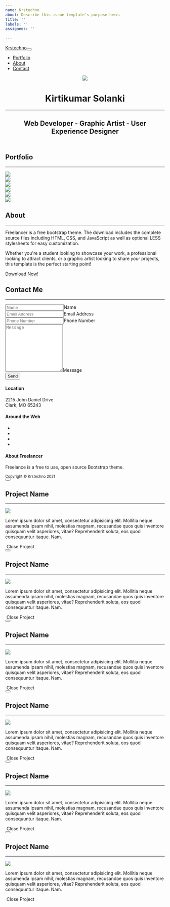 ```yaml
---
name: Krstechno
about: Describe this issue template's purpose here.
title: ''
labels: ''
assignees: ''

---
```


<!DOCTYPE html>
<html>

<head>
    <meta charset="utf-8">
    <meta name="viewport" content="width=device-width, initial-scale=1.0, shrink-to-fit=no">
    <title>Home - Brand</title>
    <link rel="stylesheet" href="assets/bootstrap/css/bootstrap.min.css">
    <link rel="stylesheet" href="https://fonts.googleapis.com/css?family=Montserrat:400,700">
    <link rel="stylesheet" href="https://fonts.googleapis.com/css?family=Lato:400,700,400italic,700italic">
    <link rel="stylesheet" href="assets/fonts/font-awesome.min.css">
</head>

<body id="page-top" data-bs-spy="scroll" data-bs-target="#mainNav" data-bs-offset="72">
    <nav class="navbar navbar-light navbar-expand-lg fixed-top bg-secondary text-uppercase" id="mainNav">
        <div class="container"><a class="navbar-brand" href="#page-top">Krstechno</a><button data-bs-toggle="collapse" data-bs-target="#navbarResponsive" class="navbar-toggler text-white bg-primary navbar-toggler-right text-uppercase rounded" aria-controls="navbarResponsive" aria-expanded="false" aria-label="Toggle navigation"><i class="fa fa-bars"></i></button>
            <div class="collapse navbar-collapse" id="navbarResponsive">
                <ul class="navbar-nav ms-auto">
                    <li class="nav-item mx-0 mx-lg-1"><a class="nav-link py-3 px-0 px-lg-3 rounded" href="#portfolio">Portfolio</a></li>
                    <li class="nav-item mx-0 mx-lg-1"><a class="nav-link py-3 px-0 px-lg-3 rounded" href="#about">About</a></li>
                    <li class="nav-item mx-0 mx-lg-1"><a class="nav-link py-3 px-0 px-lg-3 rounded" href="#contact">Contact</a></li>
                </ul>
            </div>
        </div>
    </nav>
    <header class="text-center text-white bg-primary masthead">
        <div class="container"><img class="img-fluid d-block mx-auto mb-5" src="assets/img/profile.png">
            <h1>Kirtikumar Solanki</h1>
            <hr class="star-light">
            <h2 class="font-weight-light mb-0">Web Developer - Graphic Artist - User Experience Designer</h2>
        </div>
    </header>
    <section id="portfolio" class="portfolio">
        <div class="container">
            <h2 class="text-uppercase text-center text-secondary">Portfolio</h2>
            <hr class="star-dark mb-5">
            <div class="row">
                <div class="col-md-6 col-lg-4"><a class="d-block mx-auto portfolio-item" href="#portfolio-modal-1" data-bs-toggle="modal">
                        <div class="d-flex portfolio-item-caption position-absolute h-100 w-100">
                            <div class="text-center text-white my-auto portfolio-item-caption-content w-100"><i class="fa fa-search-plus fa-3x"></i></div>
                        </div><img class="img-fluid" src="assets/img/portfolio/cabin.png">
                    </a></div>
                <div class="col-md-6 col-lg-4"><a class="d-block mx-auto portfolio-item" href="#portfolio-modal-2" data-bs-toggle="modal">
                        <div class="d-flex portfolio-item-caption position-absolute h-100 w-100">
                            <div class="text-center text-white my-auto portfolio-item-caption-content w-100"><i class="fa fa-search-plus fa-3x"></i></div>
                        </div><img class="img-fluid" src="assets/img/portfolio/cake.png">
                    </a></div>
                <div class="col-md-6 col-lg-4"><a class="d-block mx-auto portfolio-item" href="#portfolio-modal-3" data-bs-toggle="modal">
                        <div class="d-flex portfolio-item-caption position-absolute h-100 w-100">
                            <div class="text-center text-white my-auto portfolio-item-caption-content w-100"><i class="fa fa-search-plus fa-3x"></i></div>
                        </div><img class="img-fluid" src="assets/img/portfolio/circus.png">
                    </a></div>
                <div class="col-md-6 col-lg-4"><a class="d-block mx-auto portfolio-item" href="#portfolio-modal-4" data-bs-toggle="modal">
                        <div class="d-flex portfolio-item-caption position-absolute h-100 w-100">
                            <div class="text-center text-white my-auto portfolio-item-caption-content w-100"><i class="fa fa-search-plus fa-3x"></i></div>
                        </div><img class="img-fluid" src="assets/img/portfolio/game.png">
                    </a></div>
                <div class="col-md-6 col-lg-4"><a class="d-block mx-auto portfolio-item" href="#portfolio-modal-5" data-bs-toggle="modal">
                        <div class="d-flex portfolio-item-caption position-absolute h-100 w-100">
                            <div class="text-center text-white my-auto portfolio-item-caption-content w-100"><i class="fa fa-search-plus fa-3x"></i></div>
                        </div><img class="img-fluid" src="assets/img/portfolio/safe.png">
                    </a></div>
                <div class="col-md-6 col-lg-4"><a class="d-block mx-auto portfolio-item" href="#portfolio-modal-6" data-bs-toggle="modal">
                        <div class="d-flex portfolio-item-caption position-absolute h-100 w-100">
                            <div class="text-center text-white my-auto portfolio-item-caption-content w-100"><i class="fa fa-search-plus fa-3x"></i></div>
                        </div><img class="img-fluid" src="assets/img/portfolio/submarine.png">
                    </a></div>
            </div>
        </div>
    </section>
    <section class="text-white bg-primary mb-0" id="about">
        <div class="container">
            <h2 class="text-uppercase text-center text-white">About</h2>
            <hr class="star-light mb-5">
            <div class="row">
                <div class="col-lg-4 ms-auto">
                    <p class="lead">Freelancer is a free bootstrap theme. The download includes the complete source files including HTML, CSS, and JavaScript as well as optional LESS stylesheets for easy customization.</p>
                </div>
                <div class="col-lg-4 me-auto">
                    <p class="lead">Whether you're a student looking to showcase your work, a professional looking to attract clients, or a graphic artist looking to share your projects, this template is the perfect starting point!</p>
                </div>
            </div>
            <div class="text-center mt-4"><a class="btn btn-outline-light btn-xl" role="button" href="#"><i class="fa fa-download me-2"></i><span>Download Now!</span></a></div>
        </div>
    </section>
    <section id="contact">
        <div class="container">
            <h2 class="text-uppercase text-center text-secondary mb-0">Contact Me</h2>
            <hr class="star-dark mb-5">
            <div class="row">
                <div class="col-lg-8 mx-auto">
                    <form id="contactForm" name="sentMessage" novalidate="novalidate">
                        <div class="control-group">
                            <div class="mb-0 form-floating controls pb-2"><input class="form-control" type="text" id="name" required="" placeholder="Name"><label class="form-label">Name</label><small class="form-text text-danger help-block"></small></div>
                        </div>
                        <div class="control-group">
                            <div class="mb-0 form-floating controls pb-2"><input class="form-control" type="email" id="email" required="" placeholder="Email Address"><label class="form-label">Email Address</label><small class="form-text text-danger help-block"></small></div>
                        </div>
                        <div class="control-group">
                            <div class="mb-0 form-floating controls pb-2"><input class="form-control" type="tel" id="phone" required="" placeholder="Phone Number"><label class="form-label">Phone Number</label><small class="form-text text-danger help-block"></small></div>
                        </div>
                        <div class="control-group">
                            <div class="mb-5 form-floating controls pb-2"><textarea class="form-control" id="message" required="" placeholder="Message" style="height: 150px;"></textarea><label class="form-label">Message</label><small class="form-text text-danger help-block"></small></div>
                        </div>
                        <div id="success"></div>
                        <div><button class="btn btn-primary btn-xl" id="sendMessageButton" type="submit">Send</button></div>
                    </form>
                </div>
            </div>
        </div>
    </section>
    <footer class="text-center footer">
        <div class="container">
            <div class="row">
                <div class="col-md-4 mb-5 mb-lg-0">
                    <h4 class="text-uppercase mb-4">Location</h4>
                    <p>2215 John Daniel Drive<br>Clark, MO 65243</p>
                </div>
                <div class="col-md-4 mb-5 mb-lg-0">
                    <h4 class="text-uppercase">Around the Web</h4>
                    <ul class="list-inline">
                        <li class="list-inline-item"><a class="btn btn-outline-light text-center btn-social rounded-circle" role="button" href="#"><i class="fa fa-facebook fa-fw"></i></a></li>
                        <li class="list-inline-item"><a class="btn btn-outline-light text-center btn-social rounded-circle" role="button" href="#"><i class="fa fa-google-plus fa-fw"></i></a></li>
                        <li class="list-inline-item"><a class="btn btn-outline-light text-center btn-social rounded-circle" role="button" href="#"><i class="fa fa-twitter fa-fw"></i></a></li>
                        <li class="list-inline-item"><a class="btn btn-outline-light text-center btn-social rounded-circle" role="button" href="#"><i class="fa fa-dribbble fa-fw"></i></a></li>
                    </ul>
                </div>
                <div class="col-md-4">
                    <h4 class="text-uppercase mb-4">About Freelancer</h4>
                    <p class="lead mb-0"><span>Freelance is a free to use, open source Bootstrap theme.&nbsp;</span></p>
                </div>
            </div>
        </div>
    </footer>
    <div class="text-center text-white copyright py-4">
        <div class="container"><small>Copyright ©&nbsp;Krstechno 2021</small></div>
    </div>
    <div class="d-lg-none scroll-to-top position-fixed rounded"><a class="text-center d-block rounded text-white" href="#page-top"><i class="fa fa-chevron-up"></i></a></div>
    <div class="modal text-center" role="dialog" tabindex="-1" id="portfolio-modal-1">
        <div class="modal-dialog modal-lg" role="document">
            <div class="modal-content">
                <div class="modal-header"><button type="button" class="btn-close" data-bs-dismiss="modal" aria-label="Close"></button></div>
                <div class="modal-body">
                    <div class="container text-center">
                        <div class="row">
                            <div class="col-lg-8 mx-auto">
                                <h2 class="text-uppercase text-secondary mb-0">Project Name</h2>
                                <hr class="star-dark mb-5"><img class="img-fluid mb-5" src="assets/img/portfolio/cabin.png">
                                <p class="mb-5">Lorem ipsum dolor sit amet, consectetur adipisicing elit. Mollitia neque assumenda ipsam nihil, molestias magnam, recusandae quos quis inventore quisquam velit asperiores, vitae? Reprehenderit soluta, eos quod consequuntur itaque. Nam.</p>
                            </div>
                        </div>
                    </div>
                </div>
                <div class="modal-footer pb-5"><a class="btn btn-primary btn-lg mx-auto rounded-pill portfolio-modal-dismiss" role="button" data-bs-dismiss="modal"><i class="fa fa-close"></i>&nbsp;Close Project</a></div>
            </div>
        </div>
    </div>
    <div class="modal text-center" role="dialog" tabindex="-1" id="portfolio-modal-2">
        <div class="modal-dialog modal-lg" role="document">
            <div class="modal-content">
                <div class="modal-header"><button type="button" class="btn-close" data-bs-dismiss="modal" aria-label="Close"></button></div>
                <div class="modal-body">
                    <div class="container text-center">
                        <div class="row">
                            <div class="col-lg-8 mx-auto">
                                <h2 class="text-uppercase text-secondary mb-0">Project Name</h2>
                                <hr class="star-dark mb-5"><img class="img-fluid mb-5" src="assets/img/portfolio/cake.png">
                                <p class="mb-5">Lorem ipsum dolor sit amet, consectetur adipisicing elit. Mollitia neque assumenda ipsam nihil, molestias magnam, recusandae quos quis inventore quisquam velit asperiores, vitae? Reprehenderit soluta, eos quod consequuntur itaque. Nam.</p>
                            </div>
                        </div>
                    </div>
                </div>
                <div class="modal-footer pb-5"><a class="btn btn-primary btn-lg mx-auto rounded-pill portfolio-modal-dismiss" role="button" data-bs-dismiss="modal"><i class="fa fa-close"></i>&nbsp;Close Project</a></div>
            </div>
        </div>
    </div>
    <div class="modal text-center" role="dialog" tabindex="-1" id="portfolio-modal-3">
        <div class="modal-dialog modal-lg" role="document">
            <div class="modal-content">
                <div class="modal-header"><button type="button" class="btn-close" data-bs-dismiss="modal" aria-label="Close"></button></div>
                <div class="modal-body">
                    <div class="container text-center">
                        <div class="row">
                            <div class="col-lg-8 mx-auto">
                                <h2 class="text-uppercase text-secondary mb-0">Project Name</h2>
                                <hr class="star-dark mb-5"><img class="img-fluid mb-5" src="assets/img/portfolio/circus.png">
                                <p class="mb-5">Lorem ipsum dolor sit amet, consectetur adipisicing elit. Mollitia neque assumenda ipsam nihil, molestias magnam, recusandae quos quis inventore quisquam velit asperiores, vitae? Reprehenderit soluta, eos quod consequuntur itaque. Nam.</p>
                            </div>
                        </div>
                    </div>
                </div>
                <div class="modal-footer pb-5"><a class="btn btn-primary btn-lg mx-auto rounded-pill portfolio-modal-dismiss" role="button" data-bs-dismiss="modal"><i class="fa fa-close"></i>&nbsp;Close Project</a></div>
            </div>
        </div>
    </div>
    <div class="modal text-center" role="dialog" tabindex="-1" id="portfolio-modal-4">
        <div class="modal-dialog modal-lg" role="document">
            <div class="modal-content">
                <div class="modal-header"><button type="button" class="btn-close" data-bs-dismiss="modal" aria-label="Close"></button></div>
                <div class="modal-body">
                    <div class="container text-center">
                        <div class="row">
                            <div class="col-lg-8 mx-auto">
                                <h2 class="text-uppercase text-secondary mb-0">Project Name</h2>
                                <hr class="star-dark mb-5"><img class="img-fluid mb-5" src="assets/img/portfolio/game.png">
                                <p class="mb-5">Lorem ipsum dolor sit amet, consectetur adipisicing elit. Mollitia neque assumenda ipsam nihil, molestias magnam, recusandae quos quis inventore quisquam velit asperiores, vitae? Reprehenderit soluta, eos quod consequuntur itaque. Nam.</p>
                            </div>
                        </div>
                    </div>
                </div>
                <div class="modal-footer pb-5"><a class="btn btn-primary btn-lg mx-auto rounded-pill portfolio-modal-dismiss" role="button" data-bs-dismiss="modal"><i class="fa fa-close"></i>&nbsp;Close Project</a></div>
            </div>
        </div>
    </div>
    <div class="modal text-center" role="dialog" tabindex="-1" id="portfolio-modal-5">
        <div class="modal-dialog modal-lg" role="document">
            <div class="modal-content">
                <div class="modal-header"><button type="button" class="btn-close" data-bs-dismiss="modal" aria-label="Close"></button></div>
                <div class="modal-body">
                    <div class="container text-center">
                        <div class="row">
                            <div class="col-lg-8 mx-auto">
                                <h2 class="text-uppercase text-secondary mb-0">Project Name</h2>
                                <hr class="star-dark mb-5"><img class="img-fluid mb-5" src="assets/img/portfolio/safe.png">
                                <p class="mb-5">Lorem ipsum dolor sit amet, consectetur adipisicing elit. Mollitia neque assumenda ipsam nihil, molestias magnam, recusandae quos quis inventore quisquam velit asperiores, vitae? Reprehenderit soluta, eos quod consequuntur itaque. Nam.</p>
                            </div>
                        </div>
                    </div>
                </div>
                <div class="modal-footer pb-5"><a class="btn btn-primary btn-lg mx-auto rounded-pill portfolio-modal-dismiss" role="button" data-bs-dismiss="modal"><i class="fa fa-close"></i>&nbsp;Close Project</a></div>
            </div>
        </div>
    </div>
    <div class="modal text-center" role="dialog" tabindex="-1" id="portfolio-modal-6">
        <div class="modal-dialog modal-lg" role="document">
            <div class="modal-content">
                <div class="modal-header"><button type="button" class="btn-close" data-bs-dismiss="modal" aria-label="Close"></button></div>
                <div class="modal-body">
                    <div class="container text-center">
                        <div class="row">
                            <div class="col-lg-8 mx-auto">
                                <h2 class="text-uppercase text-secondary mb-0">Project Name</h2>
                                <hr class="star-dark mb-5"><img class="img-fluid mb-5" src="assets/img/portfolio/submarine.png">
                                <p class="mb-5">Lorem ipsum dolor sit amet, consectetur adipisicing elit. Mollitia neque assumenda ipsam nihil, molestias magnam, recusandae quos quis inventore quisquam velit asperiores, vitae? Reprehenderit soluta, eos quod consequuntur itaque. Nam.</p>
                            </div>
                        </div>
                    </div>
                </div>
                <div class="modal-footer pb-5"><a class="btn btn-primary btn-lg mx-auto rounded-pill portfolio-modal-dismiss" role="button" data-bs-dismiss="modal"><i class="fa fa-close"></i>&nbsp;Close Project</a></div>
            </div>
        </div>
    </div>
    <script src="assets/bootstrap/js/bootstrap.min.js"></script>
    <script src="assets/js/freelancer.js"></script>
</body>

</html>
